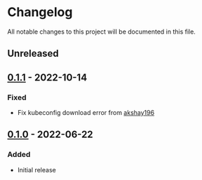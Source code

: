 # Changelog

All notable changes to this project will be documented in this file.

## Unreleased

## [0.1.1] - 2022-10-14
### Fixed
- Fix kubeconfig download error from [akshay196](https://github.com/akshay196)

## [0.1.0] - 2022-06-22
### Added
- Initial release

[Unreleased]: https://github.com/paralus/cli/compare/v0.1.1...HEAD
[0.1.1]: https://github.com/paralus/cli/compare/v0.1.0...v0.1.1
[0.1.0]: https://github.com/paralus/cli/releases/tag/v0.1.0
